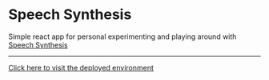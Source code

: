 # Speech Synthesis
Simple react app for personal experimenting and playing around with [Speech Synthesis](https://developer.mozilla.org/en-US/docs/Web/API/SpeechSynthesis)

---
[Click here to visit the deployed environment](https://speech-synthesis-iota.vercel.app/)